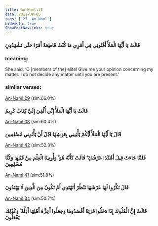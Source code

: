 ```yaml
---
title: An-Naml:32
date: 2011-08-05
tags: ["27 .An-Naml"]
hidemeta: true 
ShowPostNavLinks: true 
---
```

### قَالَتْ يَا أَيُّهَا الْمَلَأُ أَفْتُونِي فِي أَمْرِي مَا كُنْتُ قَاطِعَةً أَمْرًا حَتَّىٰ تَشْهَدُونِ
### meaning: 
She said, ‘O [members of the] elite! Give me your opinion concerning my matter. I do not decide any matter until you are present.’
### similar verses: 

[An-Naml:29](/27/29) (sim:66.0%)

### قَالَتْ يَا أَيُّهَا الْمَلَأُ إِنِّي أُلْقِيَ إِلَيَّ كِتَابٌ كَرِيمٌ

[An-Naml:38](/27/38) (sim:60.4%)

### قَالَ يَا أَيُّهَا الْمَلَأُ أَيُّكُمْ يَأْتِينِي بِعَرْشِهَا قَبْلَ أَنْ يَأْتُونِي مُسْلِمِينَ

[An-Naml:42](/27/42) (sim:52.3%)

### فَلَمَّا جَاءَتْ قِيلَ أَهَٰكَذَا عَرْشُكِ ۖ قَالَتْ كَأَنَّهُ هُوَ ۚ وَأُوتِينَا الْعِلْمَ مِنْ قَبْلِهَا وَكُنَّا مُسْلِمِينَ

[An-Naml:41](/27/41) (sim:51.8%)

### قَالَ نَكِّرُوا لَهَا عَرْشَهَا نَنْظُرْ أَتَهْتَدِي أَمْ تَكُونُ مِنَ الَّذِينَ لَا يَهْتَدُونَ

[An-Naml:34](/27/34) (sim:50.7%)

### قَالَتْ إِنَّ الْمُلُوكَ إِذَا دَخَلُوا قَرْيَةً أَفْسَدُوهَا وَجَعَلُوا أَعِزَّةَ أَهْلِهَا أَذِلَّةً ۖ وَكَذَٰلِكَ يَفْعَلُونَ
